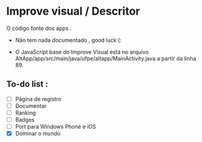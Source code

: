 # Improve visual / Descritor
O código fonte dos apps .

* Não tem nada documentado , good luck (:

* O JavaScript base do Improve Visual está no arquivo AltApp/app/src/main/java/ufpe/altapp/MainActivity.java a partir da linha 89.

## To-do list :

- [ ] Página de registro
- [ ] Documentar
- [ ] Ranking
- [ ] Badges
- [ ] Port para Windows Phone e iOS
- [x] Dominar o mundo
